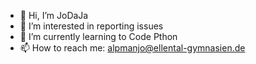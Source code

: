 - 👋 Hi, I’m JoDaJa
- 👀 I’m interested in reporting issues
- 🌱 I’m currently learning to Code Pthon
- 📫 How to reach me: alpmanjo@ellental-gymnasien.de

<!---
DieBuben123/DieBuben123 is a ✨ special ✨ repository because its `README.md` (this file) appears on your GitHub profile.
You can click the Preview link to take a look at your changes.
--->
